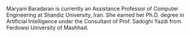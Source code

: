 Maryam Baradaran is currently an Assistance Professor of Computer Engineering at Shandiz University, Iran. She earned her Ph.D. degree in Artificial Intelligence under the Consultant of Prof. Sadoghi Yazdi from Ferdowsi University of Mashhad.
